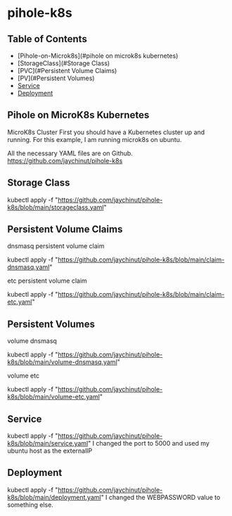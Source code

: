 # pihole-k8s

## Table of Contents
- [Pihole-on-Microk8s](#pihole on microk8s kubernetes)
- [StorageClass](#Storage Class)
- [PVC](#Persistent Volume Claims)
- [PV](#Persistent Volumes)
- [Service](#Service)
- [Deployment](#Deployment)

## Pihole on MicroK8s Kubernetes
MicroK8s Cluster
First you should have a Kubernetes cluster up and running.  For this example, I am running microk8s on ubuntu.

All the necessary YAML files are on Github. https://github.com/jaychinut/pihole-k8s

## Storage Class
kubectl apply -f "https://github.com/jaychinut/pihole-k8s/blob/main/storageclass.yaml"

## Persistent Volume Claims
dnsmasq persistent volume claim

kubectl apply -f "https://github.com/jaychinut/pihole-k8s/blob/main/claim-dnsmasq.yaml"

etc persistent volume claim

kubectl apply -f "https://github.com/jaychinut/pihole-k8s/blob/main/claim-etc.yaml"

## Persistent Volumes
volume dnsmasq

kubectl apply -f "https://github.com/jaychinut/pihole-k8s/blob/main/volume-dnsmasq.yaml"

volume etc

kubectl apply -f "https://github.com/jaychinut/pihole-k8s/blob/main/volume-etc.yaml"

## Service

kubectl apply -f "https://github.com/jaychinut/pihole-k8s/blob/main/service.yaml"
I changed the port to 5000 and used my ubuntu host as the externalIP

## Deployment

kubectl apply -f "https://github.com/jaychinut/pihole-k8s/blob/main/deployment.yaml"
I changed the WEBPASSWORD value to something else.
